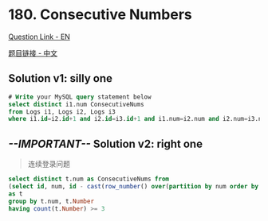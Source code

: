 # 180. Consecutive Numbers
[Question Link - EN](https://leetcode.com/problems/consecutive-numbers/)

[题目链接 - 中文](https://leetcode.cn/problems/consecutive-numbers/)
## Solution v1: silly one
```sql
# Write your MySQL query statement below
select distinct i1.num ConsecutiveNums
from Logs i1, Logs i2, Logs i3
where i1.id=i2.id+1 and i2.id=i3.id+1 and i1.num=i2.num and i2.num=i3.num
```
## *--IMPORTANT--* Solution v2: right one
> 连续登录问题
```sql
select distinct t.num as ConsecutiveNums from
(select id, num, id - cast(row_number() over(partition by num order by id) as signed) as Number from Logs)
as t
group by t.num, t.Number
having count(t.Number) >= 3
```
